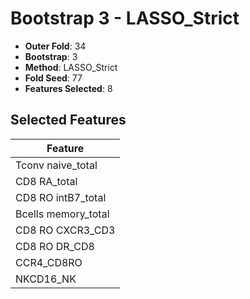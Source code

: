 # Bootstrap 3 - LASSO_Strict

- **Outer Fold**: 34
- **Bootstrap**: 3
- **Method**: LASSO_Strict
- **Fold Seed**: 77
- **Features Selected**: 8

## Selected Features

| Feature |
|---------|
| Tconv naive_total |
| CD8 RA_total |
| CD8 RO intB7_total |
| Bcells memory_total |
| CD8 RO CXCR3_CD3 |
| CD8 RO DR_CD8 |
| CCR4_CD8RO |
| NKCD16_NK |
